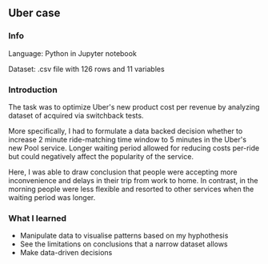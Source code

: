 ## Uber case
### Info
Language: Python in Jupyter notebook

Dataset: .csv file with 126 rows and 11 variables 

### Introduction
The task was to optimize Uber's new product cost per revenue by analyzing dataset of acquired via switchback tests.

More specifically, I had to formulate a data backed decision whether to increase 2 minute ride-matching time window to 5 minutes in the Uber's new Pool service. Longer waiting period allowed for reducing costs per-ride but could negatively affect the popularity of the service.

Here, I was able to draw conclusion that people were accepting more inconvenience and delays in their trip from work to home. In contrast, in the morning people were less flexible and resorted to other services when the waiting period was longer.

### What I learned
* Manipulate data to visualise patterns based on my hyphothesis
* See the limitations on conclusions that a narrow dataset allows
* Make data-driven decisions
